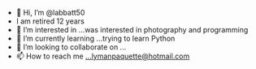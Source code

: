 - 👋 Hi, I’m @labbatt50
- I am retired 12 years
- 👀 I’m interested in ...was interested in photography and programming
- 🌱 I’m currently learning ...trying to learn Python
- 💞️ I’m looking to collaborate on ...
- 📫 How to reach me ...lymanpaquette@hotmail.com

<!---
labbatt50/labbatt50 is a ✨ special ✨ repository because its `README.md` (this file) appears on your GitHub profile.
You can click the Preview link to take a look at your changes.
--->
